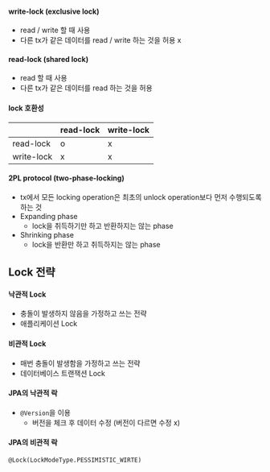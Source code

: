 #### write-lock (exclusive lock)

- read / write 할 때 사용
- 다른 tx가 같은 데이터를 read / write 하는 것을 허용 x

#### read-lock (shared lock)

- read 할 때 사용
- 다른 tx가 같은 데이터를 read 하는 것을 허용

#### lock 호환성

|  | read-lock | write-lock |
| --- | --- | --- |
| read-lock | o | x |
| write-lock | x | x |

#### 2PL protocol (two-phase-locking)

- tx에서 모든 locking operation은 최초의 unlock operation보다 먼저 수행되도록 하는 것
- Expanding phase
  - lock을 취득하기만 하고 반환하지는 않는 phase
- Shrinking phase
  - lock을 반환만 하고 취득하지는 않는 phase

## Lock 전략
#### 낙관적 Lock
* 충돌이 발생하지 않음을 가정하고 쓰는 전략
* 애플리케이션 Lock

#### 비관적 Lock
* 매번 충돌이 발생함을 가정하고 쓰는 전략
* 데이터베이스 트랜잭션 Lock

#### JPA의 낙관적 락
* `@Version`을 이용
  * 버전을 체크 후 데이터 수정 (버전이 다르면 수정 x)

#### JPA의 비관적 락
`@Lock(LockModeType.PESSIMISTIC_WIRTE)`